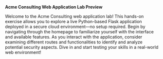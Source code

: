 **Acme Consulting Web Application Lab Preview**

Welcome to the Acme Consulting web application lab! This hands-on exercise allows you to explore a live Python-based Flask application deployed in a secure cloud environment—no setup required. Begin by navigating through the homepage to familiarize yourself with the interface and available features. As you interact with the application, consider examining different routes and functionalities to identify and analyze potential security aspects. Dive in and start testing your skills in a real-world web environment!